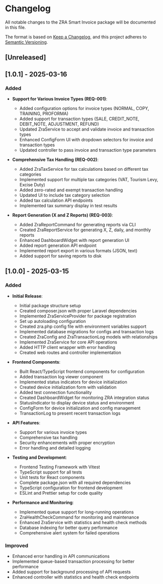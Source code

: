 # Changelog

All notable changes to the ZRA Smart Invoice package will be documented in this file.

The format is based on [Keep a Changelog](https://keepachangelog.com/en/1.0.0/),
and this project adheres to [Semantic Versioning](https://semver.org/spec/v2.0.0.html).

## [Unreleased]

## [1.0.1] - 2025-03-16

### Added

- **Support for Various Invoice Types (REQ-001)**:

  - Added configuration options for invoice types (NORMAL, COPY, TRAINING, PROFORMA)
  - Added support for transaction types (SALE, CREDIT_NOTE, DEBIT_NOTE, ADJUSTMENT, REFUND)
  - Updated ZraService to accept and validate invoice and transaction types
  - Enhanced ConfigForm UI with dropdown selectors for invoice and transaction types
  - Updated controller to pass invoice and transaction type parameters

- **Comprehensive Tax Handling (REQ-002)**:

  - Added ZraTaxService for tax calculations based on different tax categories
  - Implemented support for multiple tax categories (VAT, Tourism Levy, Excise Duty)
  - Added zero-rated and exempt transaction handling
  - Updated UI to include tax category selection
  - Added tax calculation API endpoints
  - Implemented tax summary display in test results

- **Report Generation (X and Z Reports) (REQ-003)**:
  - Added ZraReportCommand for generating reports via CLI
  - Created ZraReportService for generating X, Z, daily, and monthly reports
  - Enhanced DashboardWidget with report generation UI
  - Added report generation API endpoint
  - Implemented report export in various formats (JSON, text)
  - Added support for saving reports to disk

## [1.0.0] - 2025-03-15

### Added

- **Initial Release**:

  - Initial package structure setup
  - Created composer.json with proper Laravel dependencies
  - Implemented ZraServiceProvider for package registration
  - Set up autoloading configuration
  - Created zra.php config file with environment variables support
  - Implemented database migrations for configs and transaction logs
  - Created ZraConfig and ZraTransactionLog models with relationships
  - Implemented ZraService for core API operations
  - Added HTTP client wrapper with error handling
  - Created web routes and controller implementation

- **Frontend Components**:

  - Built React/TypeScript frontend components for configuration
  - Added transaction log viewer component
  - Implemented status indicators for device initialization
  - Created device initialization form with validation
  - Added test connection functionality
  - Created DashboardWidget for monitoring ZRA integration status
  - StatusIndicator to display device status and environment
  - ConfigForm for device initialization and config management
  - TransactionLog to present recent transaction logs

- **API Features**:

  - Support for various invoice types
  - Comprehensive tax handling
  - Security enhancements with proper encryption
  - Error handling and detailed logging

- **Testing and Development**:

  - Frontend Testing Framework with Vitest
  - TypeScript support for all tests
  - Unit tests for React components
  - Complete package.json with all required dependencies
  - TypeScript configuration for frontend development
  - ESLint and Prettier setup for code quality

- **Performance and Monitoring**:
  - Implemented queue support for long-running operations
  - ZraHealthCheckCommand for monitoring and maintenance
  - Enhanced ZraService with statistics and health check methods
  - Database indexing for better query performance
  - Comprehensive alert system for failed operations

### Improved

- Enhanced error handling in API communications
- Implemented queue-based transaction processing for better performance
- Added support for background processing of API requests
- Enhanced controller with statistics and health check endpoints
